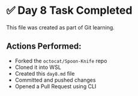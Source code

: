 # ✅ Day 8 Task Completed



This file was created as part of Git learning.

## Actions Performed:
- Forked the `octocat/Spoon-Knife` repo
- Cloned it into WSL
- Created this `day8.md` file
- Committed and pushed changes
- Opened a Pull Request using CLI

 
